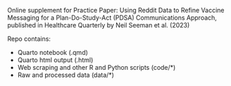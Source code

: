 Online supplement for Practice Paper: Using Reddit Data to Refine Vaccine Messaging for a Plan-Do-Study-Act (PDSA) Communications Approach, published in Healthcare Quarterly by Neil Seeman et al. (2023)

Repo contains: 
- Quarto notebook (.qmd)
- Quarto html output (.html)
- Web scraping and other R and Python scripts (code/*)
- Raw and processed data (data/*)
